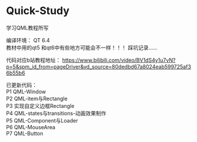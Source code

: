 # Quick-Study
学习QML教程所写  

编译环境： QT 6.4  
教材中用的qt5 和qt6中有些地方可能会不一样！！！		踩坑记录...... 

代码对应b站教程地址：
https://www.bilibili.com/video/BV1dS4y1u7vN?p=5&spm_id_from=pageDriver&vd_source=80dedbd67a8024eab599725af36b55b6
  
  
已更新代码：  
P1	QML-Window  
P2	QML-item与Rectangle  
P3	实现自定义边框Rectangle  
P4	QML-states与transitions-动画效果制作  
P5 	QML-Component与Loader  
P6	QML-MouseArea  
P7	QML-Button  
